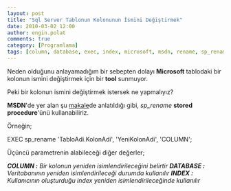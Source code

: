 ```yaml
---
layout: post
title: "Sql Server Tablonun Kolonunun İsmini Değiştirmek"
date: 2010-03-02 12:00
author: engin.polat
comments: true
category: [Programlama]
tags: [column, database, exec, index, microsoft, msdn, rename, sp_rename, stored procedure]
---
```

Neden olduğunu anlayamadığım bir sebepten dolayı **Microsoft** tablodaki bir kolonun ismini değiştirmek için bir **tool** sunmuyor.

Peki bir kolonun ismini değiştirmek istersek ne yapmalıyız?

**MSDN**'de yer alan şu <a title="MSDN : sp_rename" href="http://msdn.microsoft.com/en-us/library/ms188351.aspx" target="_blank">makale</a>de anlatıldığı gibi, *sp_rename* **stored procedure**'ünü kullanabiliriz.

Örneğin;


EXEC sp_rename 'TabloAdi.KolonAdi', 'YeniKolonAdi', 'COLUMN';

Üçüncü parametrenin alabileceği diğer değerler;

﻿***COLUMN :** Bir kolonun yeniden isimlendirileceğini belirtir
**DATABASE :** Veritabanının yeniden isimlendirileceği durumda kullanılır
**INDEX :** Kullanıcının oluşturduğu index yeniden isimlendirileceğinde kullanılır*

